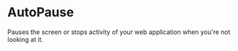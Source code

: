 # AutoPause
Pauses the screen or stops activity of your web application when you're not looking at it. 
